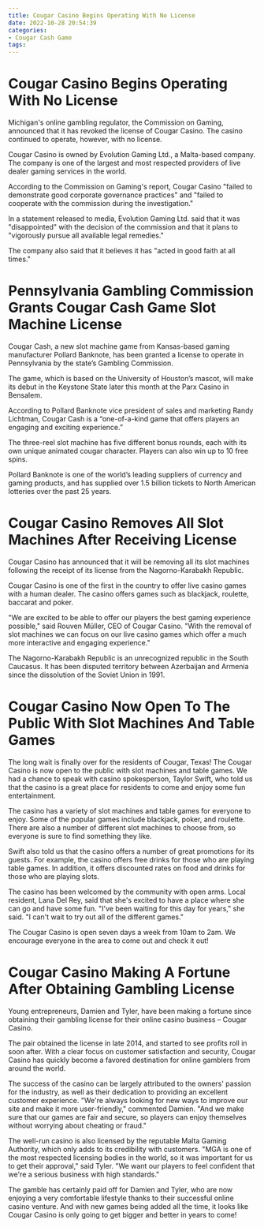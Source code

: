```yaml
---
title: Cougar Casino Begins Operating With No License 
date: 2022-10-28 20:54:39
categories:
- Cougar Cash Game
tags:
---
```



#  Cougar Casino Begins Operating With No License 

Michigan's online gambling regulator, the Commission on Gaming, announced that it has revoked the license of Cougar Casino. The casino continued to operate, however, with no license.

Cougar Casino is owned by Evolution Gaming Ltd., a Malta-based company. The company is one of the largest and most respected providers of live dealer gaming services in the world.

According to the Commission on Gaming's report, Cougar Casino "failed to demonstrate good corporate governance practices" and "failed to cooperate with the commission during the investigation."

In a statement released to media, Evolution Gaming Ltd. said that it was "disappointed" with the decision of the commission and that it plans to "vigorously pursue all available legal remedies."

The company also said that it believes it has "acted in good faith at all times."

#  Pennsylvania Gambling Commission Grants Cougar Cash Game Slot Machine License 

Cougar Cash, a new slot machine game from Kansas-based gaming manufacturer Pollard Banknote, has been granted a license to operate in Pennsylvania by the state’s Gambling Commission.

The game, which is based on the University of Houston’s mascot, will make its debut in the Keystone State later this month at the Parx Casino in Bensalem.

According to Pollard Banknote vice president of sales and marketing Randy Lichtman, Cougar Cash is a “one-of-a-kind game that offers players an engaging and exciting experience.”

The three-reel slot machine has five different bonus rounds, each with its own unique animated cougar character. Players can also win up to 10 free spins.

Pollard Banknote is one of the world’s leading suppliers of currency and gaming products, and has supplied over 1.5 billion tickets to North American lotteries over the past 25 years.

#  Cougar Casino Removes All Slot Machines After Receiving License 

Cougar Casino has announced that it will be removing all its slot machines following the receipt of its license from the Nagorno-Karabakh Republic.

Cougar Casino is one of the first in the country to offer live casino games with a human dealer. The casino offers games such as blackjack, roulette, baccarat and poker.

"We are excited to be able to offer our players the best gaming experience possible," said Rouven Müller, CEO of Cougar Casino. "With the removal of slot machines we can focus on our live casino games which offer a much more interactive and engaging experience."

The Nagorno-Karabakh Republic is an unrecognized republic in the South Caucasus. It has been disputed territory between Azerbaijan and Armenia since the dissolution of the Soviet Union in 1991.

#  Cougar Casino Now Open To The Public With Slot Machines And Table Games 

The long wait is finally over for the residents of Cougar, Texas! The Cougar Casino is now open to the public with slot machines and table games. We had a chance to speak with casino spokesperson, Taylor Swift, who told us that the casino is a great place for residents to come and enjoy some fun entertainment.

The casino has a variety of slot machines and table games for everyone to enjoy. Some of the popular games include blackjack, poker, and roulette. There are also a number of different slot machines to choose from, so everyone is sure to find something they like.

Swift also told us that the casino offers a number of great promotions for its guests. For example, the casino offers free drinks for those who are playing table games. In addition, it offers discounted rates on food and drinks for those who are playing slots.

The casino has been welcomed by the community with open arms. Local resident, Lana Del Rey, said that she's excited to have a place where she can go and have some fun. "I've been waiting for this day for years," she said. "I can't wait to try out all of the different games."

The Cougar Casino is open seven days a week from 10am to 2am. We encourage everyone in the area to come out and check it out!

#  Cougar Casino Making A Fortune After Obtaining Gambling License

Young entrepreneurs, Damien and Tyler, have been making a fortune since obtaining their gambling license for their online casino business – Cougar Casino.

The pair obtained the license in late 2014, and started to see profits roll in soon after. With a clear focus on customer satisfaction and security, Cougar Casino has quickly become a favored destination for online gamblers from around the world.

The success of the casino can be largely attributed to the owners' passion for the industry, as well as their dedication to providing an excellent customer experience. "We're always looking for new ways to improve our site and make it more user-friendly," commented Damien. "And we make sure that our games are fair and secure, so players can enjoy themselves without worrying about cheating or fraud."

The well-run casino is also licensed by the reputable Malta Gaming Authority, which only adds to its credibility with customers. "MGA is one of the most respected licensing bodies in the world, so it was important for us to get their approval," said Tyler. "We want our players to feel confident that we're a serious business with high standards."

The gamble has certainly paid off for Damien and Tyler, who are now enjoying a very comfortable lifestyle thanks to their successful online casino venture. And with new games being added all the time, it looks like Cougar Casino is only going to get bigger and better in years to come!
